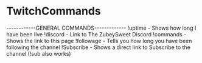 # TwitchCommands
------------GENERAL COMMANDS-------------
!uptime - Shows how long I have been live
!discord - Link to The ZubeySweet Discord
!commands - Shows the link to this page 
!followage - Tells you how long you have been following the channel
!Subscribe - Shows a direct link to Subscribe to the channel (!sub also works)
